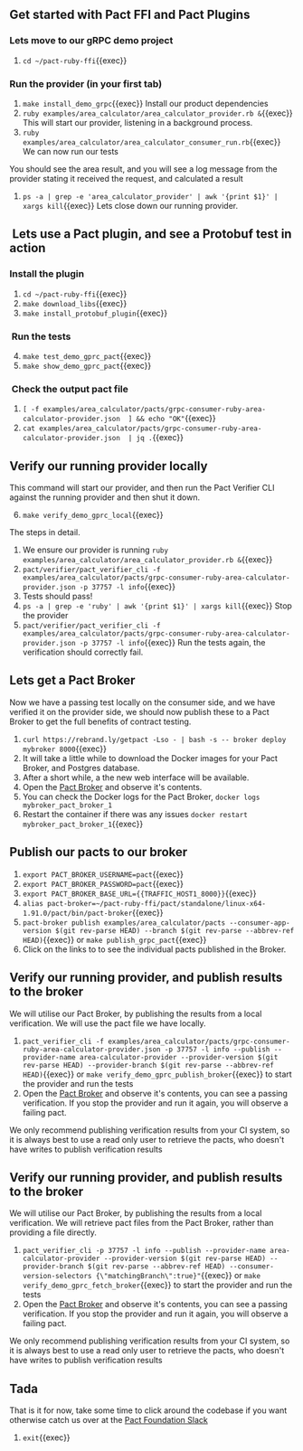 ## Get started with Pact FFI and Pact Plugins

### Lets move to our gRPC demo project

1. `cd ~/pact-ruby-ffi`{{exec}}

### Run the provider (in your first tab)

1. `make install_demo_grpc`{{exec}} Install our product dependencies
1. `ruby examples/area_calculator/area_calculator_provider.rb &`{{exec}} This will start our provider, listening in a background process.
2. `ruby examples/area_calculator/area_calculator_consumer_run.rb`{{exec}} We can now run our tests

You should see the area result, and you will see a log message from the provider stating it received the request, and calculated a result

1. `ps -a | grep -e 'area_calculator_provider' | awk '{print $1}' | xargs kill`{{exec}} Lets close down our running provider.

##  Lets use a Pact plugin, and see a Protobuf test in action

### Install the plugin

1. `cd ~/pact-ruby-ffi`{{exec}}
2. `make download_libs`{{exec}}
3. `make install_protobuf_plugin`{{exec}}

###  Run the tests

4. `make test_demo_gprc_pact`{{exec}}
5. `make show_demo_gprc_pact`{{exec}}

###  Check the output pact file

1. `[ -f examples/area_calculator/pacts/grpc-consumer-ruby-area-calculator-provider.json  ] && echo "OK"`{{exec}}
1. `cat examples/area_calculator/pacts/grpc-consumer-ruby-area-calculator-provider.json  | jq .`{{exec}}

## Verify our running provider locally

This command will start our provider, and then run the Pact Verifier CLI against the running provider and then shut it down.

6. `make verify_demo_gprc_local`{{exec}}

The steps in detail.

1. We ensure our provider is running `ruby examples/area_calculator/area_calculator_provider.rb &`{{exec}}
1. `pact/verifier/pact_verifier_cli -f examples/area_calculator/pacts/grpc-consumer-ruby-area-calculator-provider.json -p 37757 -l info`{{exec}}
2. Tests should pass!
3. `ps -a | grep -e 'ruby' | awk '{print $1}' | xargs kill`{{exec}} Stop the provider
1. `pact/verifier/pact_verifier_cli -f examples/area_calculator/pacts/grpc-consumer-ruby-area-calculator-provider.json -p 37757 -l info`{{exec}} Run the tests again, the verification should correctly fail.

## Lets get a Pact Broker

Now we have a passing test locally on the consumer side, and we have verified it on the provider side, we should now publish these to a Pact Broker to get the full benefits of contract testing.

1. `curl https://rebrand.ly/getpact -Lso - | bash -s -- broker deploy mybroker 8000`{{exec}}
2. It will take a little while to download the Docker images for your Pact Broker, and Postgres database.
3. After a short while, a the new web interface will be available.
4. Open the [Pact Broker]({{TRAFFIC_HOST1_8000}}) and observe it's contents.
5. You can check the Docker logs for the Pact Broker, `docker logs mybroker_pact_broker_1`
6. Restart the container if there was any issues `docker restart mybroker_pact_broker_1`{{exec}}

## Publish our pacts to our broker

1. `export PACT_BROKER_USERNAME=pact`{{exec}}
2. `export PACT_BROKER_PASSWORD=pact`{{exec}}
3. `export PACT_BROKER_BASE_URL={{TRAFFIC_HOST1_8000}}`{{exec}}
4. `alias pact-broker=~/pact-ruby-ffi/pact/standalone/linux-x64-1.91.0/pact/bin/pact-broker`{{exec}}
5. `pact-broker publish examples/area_calculator/pacts --consumer-app-version $(git rev-parse HEAD) --branch $(git rev-parse --abbrev-ref HEAD)`{{exec}} or `make publish_grpc_pact`{{exec}}
6. Click on the links to to see the individual pacts published in the Broker.

## Verify our running provider, and publish results to the broker

We will utilise our Pact Broker, by publishing the results from a local verification. We will use the pact file we have locally.

1. `pact_verifier_cli -f examples/area_calculator/pacts/grpc-consumer-ruby-area-calculator-provider.json -p 37757 -l info --publish --provider-name area-calculator-provider --provider-version $(git rev-parse HEAD) --provider-branch $(git rev-parse --abbrev-ref HEAD)`{{exec}} or `make verify_demo_gprc_publish_broker`{{exec}} to start the provider and run the tests
2. Open the [Pact Broker]({{TRAFFIC_HOST1_8000}}) and observe it's contents, you can see a passing verification. If you stop the provider and run it again, you will observe a failing pact.

We only recommend publishing verification results from your CI system, so it is always best to use a read only user to retrieve the pacts, who doesn't have writes to publish verification results

## Verify our running provider, and publish results to the broker

We will utilise our Pact Broker, by publishing the results from a local verification. We will retrieve pact files from the Pact Broker, rather than providing a file directly. 


1. `pact_verifier_cli -p 37757 -l info --publish --provider-name area-calculator-provider --provider-version $(git rev-parse HEAD) --provider-branch $(git rev-parse --abbrev-ref HEAD) --consumer-version-selectors {\"matchingBranch\":true}"`{{exec}} or `make verify_demo_gprc_fetch_broker`{{exec}} to start the provider and run the tests
2. Open the [Pact Broker]({{TRAFFIC_HOST1_8000}}) and observe it's contents, you can see a passing verification. If you stop the provider and run it again, you will observe a failing pact.

We only recommend publishing verification results from your CI system, so it is always best to use a read only user to retrieve the pacts, who doesn't have writes to publish verification results

## Tada

That is it for now, take some time to click around the codebase if you want otherwise catch us over at the [Pact Foundation Slack](http://slack.pact.io/)

1. `exit`{{exec}}